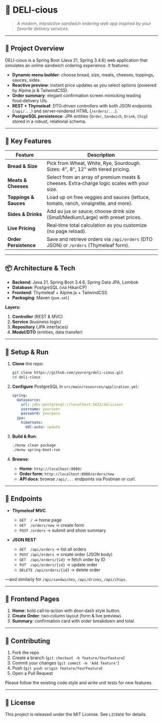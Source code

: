 # 🥪 DELI-cious

> *A modern, interactive sandwich ordering web app inspired by your favorite delivery services.*

---

## 🎯 Project Overview

DELI-cious is a Spring Boot (Java 21, Spring 3.4.6) web application that simulates an online sandwich ordering experience. It features:

* **Dynamic menu builder**: choose bread, size, meats, cheeses, toppings, sauces, sides.
* **Reactive preview**: instant price updates as you select options (powered by Alpine.js & TailwindCSS).
* **Order summary**: elegant confirmation screen mimicking leading food‑delivery UIs.
* **REST + Thymeleaf**: DTO‑driven controllers with both JSON endpoints (`/api/...`) and server‑rendered HTML (`/orders/...`).
* **PostgreSQL persistence**: JPA entities (`Order`, `Sandwich`, `Drink`, `Chip`) stored in a robust, relational schema.

---

## 🚀 Key Features

| Feature               | Description                                                                                |
| --------------------- | ------------------------------------------------------------------------------------------ |
| **Bread & Size**      | Pick from Wheat, White, Rye, Sourdough. Sizes: 4", 8", 12" with tiered pricing.            |
| **Meats & Cheeses**   | Select from an array of premium meats & cheeses. Extra‑charge logic scales with your size. |
| **Toppings & Sauces** | Load up on free veggies and sauces (lettuce, tomato, ranch, vinaigrette, and more).        |
| **Sides & Drinks**    | Add au jus or sauce; choose drink size (Small/Medium/Large) with preset prices.            |
| **Live Pricing**      | Real‑time total calculation as you customize (no page reload).                             |
| **Order Persistence** | Save and retrieve orders via `/api/orders` (DTO JSON) or `/orders` (Thymeleaf form).       |

---

## 📦 Architecture & Tech

* **Backend**: Java 21, Spring Boot 3.4.6, Spring Data JPA, Lombok
* **Database**: PostgreSQL (via HikariCP)
* **Frontend**: Thymeleaf + Alpine.js + TailwindCSS
* **Packaging**: Maven (`pom.xml`)

**Layers:**

1. **Controller** (REST & MVC)
2. **Service** (business logic)
3. **Repository** (JPA interfaces)
4. **Model/DTO** (entities, data transfer)

---

## 🔧 Setup & Run

1. **Clone** the repo:

   ```bash
   git clone https://github.com/yourorg/deli-cious.git
   cd deli-cious
   ```
2. **Configure** PostgreSQL in `src/main/resources/application.yml`:

   ```yaml
   spring:
     datasource:
       url: jdbc:postgresql://localhost:5432/delicious
       username: youruser
       password: yourpass
     jpa:
       hibernate:
         ddl-auto: update
   ```
3. **Build & Run**:

   ```bash
   ./mvnw clean package
   ./mvnw spring-boot:run
   ```
4. **Browse**:

    * **Home**: `http://localhost:8080/`
    * **Order form**: `http://localhost:8080/orders/new`
    * **API docs**: browse `/api/...` endpoints via Postman or curl.

---

## 🔗 Endpoints

* **Thymeleaf MVC**

    * `GET  /` → home page
    * `GET  /orders/new` → create form
    * `POST /orders` → submit and show summary

* **JSON REST**

    * `GET  /api/orders` → list all orders
    * `POST /api/orders` → create order (JSON body)
    * `GET  /api/orders/{id}` → fetch order by ID
    * `PUT  /api/orders/{id}` → update order
    * `DELETE /api/orders/{id}` → delete order

—and similarly for `/api/sandwiches`, `/api/drinks`, `/api/chips`.

---

## 🎨 Frontend Pages

1. **Home**: bold call‑to‑action with door‑dash style button.
2. **Create Order**: two‑column layout (form & live preview).
3. **Summary**: confirmation card with order breakdown and total.

---

## 🤝 Contributing

1. Fork the repo
2. Create a branch (`git checkout -b feature/YourFeature`)
3. Commit your changes (`git commit -m 'Add feature'`)
4. Push (`git push origin feature/YourFeature`)
5. Open a Pull Request

Please follow the existing code style and write unit tests for new features.

---

## 📄 License



This project is released under the MIT License. See `LICENSE` for details.
